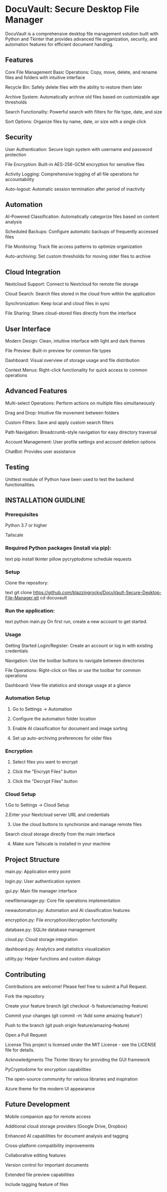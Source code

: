 # DocuVault: Secure Desktop File Manager
DocuVault is a comprehensive desktop file management solution built with Python and Tkinter that provides advanced file organization, security, and automation features for efficient document handling.
## Features
Core File Management
Basic Operations: Copy, move, delete, and rename files and folders with intuitive interface

Recycle Bin: Safely delete files with the ability to restore them later

Archive System: Automatically archive old files based on customizable age thresholds

Search Functionality: Powerful search with filters for file type, date, and size

Sort Options: Organize files by name, date, or size with a single click

## Security
User Authentication: Secure login system with username and password protection

File Encryption: Built-in AES-256-GCM encryption for sensitive files

Activity Logging: Comprehensive logging of all file operations for accountability

Auto-logout: Automatic session termination after period of inactivity

## Automation
AI-Powered Classification: Automatically categorize files based on content analysis

Scheduled Backups: Configure automatic backups of frequently accessed files

File Monitoring: Track file access patterns to optimize organization

Auto-archiving: Set custom thresholds for moving older files to archive

## Cloud Integration
Nextcloud Support: Connect to Nextcloud for remote file storage

Cloud Search: Search files stored in the cloud from within the application

Synchronization: Keep local and cloud files in sync

File Sharing: Share cloud-stored files directly from the interface

## User Interface
Modern Design: Clean, intuitive interface with light and dark themes

File Preview: Built-in preview for common file types

Dashboard: Visual overview of storage usage and file distribution

Context Menus: Right-click functionality for quick access to common operations

## Advanced Features
Multi-select Operations: Perform actions on multiple files simultaneously

Drag and Drop: Intuitive file movement between folders

Custom Filters: Save and apply custom search filters

Path Navigation: Breadcrumb-style navigation for easy directory traversal

Account Management: User profile settings and account deletion options

ChatBot: Provides user assistance

## Testing
Unittest module of Python have been used to test the backend functionalities.

## INSTALLATION GUIDLINE

### Prerequisites
Python 3.7 or higher

Tailscale

### Required Python packages (install via pip):

text
pip install tkinter pillow pycryptodome schedule requests

### Setup
Clone the repository:

text
git clone https://github.com/blazzingrocky/DocuVault-Secure-Desktop-File-Manager.git
cd docuvault

### Run the application:

text
python main.py
On first run, create a new account to get started.

### Usage
Getting Started
Login/Register: Create an account or log in with existing credentials

Navigation: Use the toolbar buttons to navigate between directories

File Operations: Right-click on files or use the toolbar for common operations

Dashboard: View file statistics and storage usage at a glance

### Automation Setup
1. Go to Settings → Automation

2. Configure the automation folder location

3. Enable AI classification for document and image sorting

4. Set up auto-archiving preferences for older files

### Encryption
1. Select files you want to encrypt

2. Click the "Encrypt Files" button

3. Click the "Decrypt Files" button

### Cloud Setup
1.Go to Settings → Cloud Setup

2.Enter your Nextcloud server URL and credentials

3. Use the cloud buttons to synchronize and manage remote files

Search cloud storage directly from the main interface

4. Make sure Tailscale is installed in your machine


## Project Structure
main.py: Application entry point

login.py: User authentication system

gui.py: Main file manager interface

newfilemanager.py: Core file operations implementation

newautomation.py: Automation and AI classification features

encryption.py: File encryption/decryption functionality

database.py: SQLite database management

cloud.py: Cloud storage integration

dashboard.py: Analytics and statistics visualization

utility.py: Helper functions and custom dialogs

## Contributing
Contributions are welcome! Please feel free to submit a Pull Request.

Fork the repository

Create your feature branch (git checkout -b feature/amazing-feature)

Commit your changes (git commit -m 'Add some amazing feature')

Push to the branch (git push origin feature/amazing-feature)

Open a Pull Request

License
This project is licensed under the MIT License - see the LICENSE file for details.

Acknowledgments
The Tkinter library for providing the GUI framework

PyCryptodome for encryption capabilities

The open-source community for various libraries and inspiration

Azure theme for the modern UI appearance

## Future Development
Mobile companion app for remote access

Additional cloud storage providers (Google Drive, Dropbox)

Enhanced AI capabilities for document analysis and tagging

Cross-platform compatibility improvements

Collaborative editing features

Version control for important documents

Extended file preview capabilities

Include tagging feature of files
